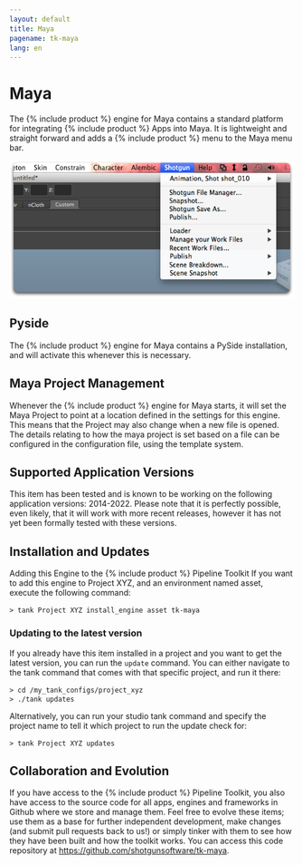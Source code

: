 ```yaml
---
layout: default
title: Maya
pagename: tk-maya
lang: en
---
```


# Maya

The {% include product %} engine for Maya contains a standard platform for integrating {% include product %} Apps into Maya. It is lightweight and straight forward and adds a {% include product %} menu to the Maya menu bar.

![Engine](../images/engines/maya_menu.png)

## Pyside

The {% include product %} engine for Maya contains a PySide installation, and will activate this whenever this is necessary.

## Maya Project Management

Whenever the {% include product %} engine for Maya starts, it will set the Maya Project to point at a location defined in the settings for this engine. This means that the Project may also change when a new file is opened. The details relating to how the maya project is set based on a file can be configured in the configuration file, using the template system.

## Supported Application Versions

This item has been tested and is known to be working on the following application versions: 2014-2022. Please note that it is perfectly possible, even likely, that it will work with more recent releases, however it has not yet been formally tested with these versions.

## Installation and Updates

Adding this Engine to the {% include product %} Pipeline Toolkit
If you want to add this engine to Project XYZ, and an environment named asset, execute the following command:

```
> tank Project XYZ install_engine asset tk-maya
```

### Updating to the latest version

If you already have this item installed in a project and you want to get the latest version, you can run the `update` command. You can either navigate to the tank command that comes with that specific project, and run it there:

```
> cd /my_tank_configs/project_xyz
> ./tank updates
```

Alternatively, you can run your studio tank command and specify the project name to tell it which project to run the update check for:

```
> tank Project XYZ updates
```

## Collaboration and Evolution

If you have access to the {% include product %} Pipeline Toolkit, you also have access to the source code for all apps, engines and frameworks in Github where we store and manage them. Feel free to evolve these items; use them as a base for further independent development, make changes (and submit pull requests back to us!) or simply tinker with them to see how they have been built and how the toolkit works. You can access this code repository at https://github.com/shotgunsoftware/tk-maya.





